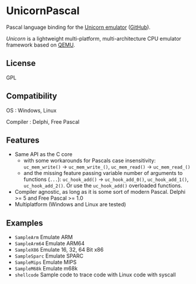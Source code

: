 # UnicornPascal

Pascal language binding for the [Unicorn emulator](http://www.unicorn-engine.org/)
([GitHub](https://github.com/unicorn-engine/unicorn)).

*Unicorn* is a lightweight multi-platform, multi-architecture CPU emulator framework
based on [QEMU](http://www.qemu.org/).

## License

GPL

## Compatibility

OS
: Windows, Linux

Compiler
: Delphi, Free Pascal

## Features

* Same API as the C core 
  - with some workarounds for Pascals case insensitivity: 
    `uc_mem_write()` -> `uc_mem_write_()`, `uc_mem_read()` -> `uc_mem_read_()`
  - and the missing feature passing variable number of arguments to functions (`...`): 
    `uc_hook_add()` -> `uc_hook_add_0()`, `uc_hook_add_1()`, `uc_hook_add_2()`.
    Or use the `uc_hook_add()` overloaded functions.
* Compiler agnostic, as long as it is some sort of modern Pascal. Delphi >= 5
  and Free Pascal >= 1.0
* Multiplatform (Windows and Linux are tested)

## Examples

* `SampleArm` Emulate ARM
* `SampleArm64` Emulate ARM64
* `SampleX86` Emulate 16, 32, 64 Bit x86
* `SampleSparc` Emulate SPARC
* `SampleMips` Emulate MIPS
* `SampleM68k` Emulate m68k
* `shellcode` Sample code to trace code with Linux code with syscall

